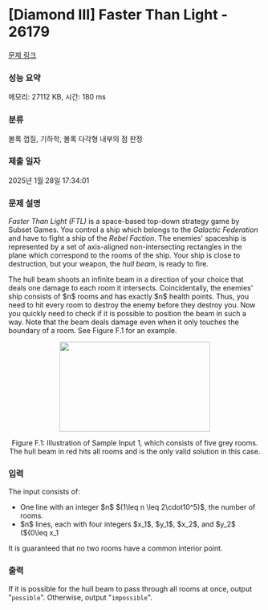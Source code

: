 # [Diamond III] Faster Than Light - 26179 

[문제 링크](https://www.acmicpc.net/problem/26179) 

### 성능 요약

메모리: 27112 KB, 시간: 180 ms

### 분류

볼록 껍질, 기하학, 볼록 다각형 내부의 점 판정

### 제출 일자

2025년 1월 28일 17:34:01

### 문제 설명

<p><em>Faster Than Light (FTL)</em> is a space-based top-down strategy game by Subset Games. You control a ship which belongs to the <em>Galactic Federation</em> and have to fight a ship of the <em>Rebel Faction</em>. The enemies' spaceship is represented by a set of axis-aligned non-intersecting rectangles in the plane which correspond to the rooms of the ship. Your ship is close to destruction, but your weapon, the <em>hull beam</em>, is ready to fire.</p>

<p>The hull beam shoots an infinite beam in a direction of your choice that deals one damage to each room it intersects. Coincidentally, the enemies' ship consists of $n$ rooms and has exactly $n$ health points. Thus, you need to hit every room to destroy the enemy before they destroy you. Now you quickly need to check if it is possible to position the beam in such a way. Note that the beam deals damage even when it only touches the boundary of a room. See Figure F.1 for an example.</p>

<p style="text-align: center;"><img alt="" src="https://upload.acmicpc.net/0b40ed02-88c7-40b8-b163-25528b93aff1/-/preview/" style="width: 300px; height: 179px;"></p>

<p style="text-align: center;">Figure F.1: Illustration of Sample Input 1, which consists of five grey rooms. The hull beam in red hits all rooms and is the only valid solution in this case.</p>

### 입력 

 <p>The input consists of:</p>

<ul>
	<li>One line with an integer $n$ $(1\leq n \leq 2\cdot10^5)$, the number of rooms.</li>
	<li>$n$ lines, each with four integers $x_1$, $y_1$, $x_2$, and $y_2$ (${0\leq x_1<x_2\leq10^9}$ and ${0\leq y_1<y_2\leq10^9}$), describing the coordinates of two opposite corners ($x_1$,$y_1$) and ($x_2$,$y_2$) of a room.</li>
</ul>

<p>It is guaranteed that no two rooms have a common interior point.</p>

### 출력 

 <p>If it is possible for the hull beam to pass through all rooms at once, output "<code>possible</code>". Otherwise, output "<code>impossible</code>".</p>

